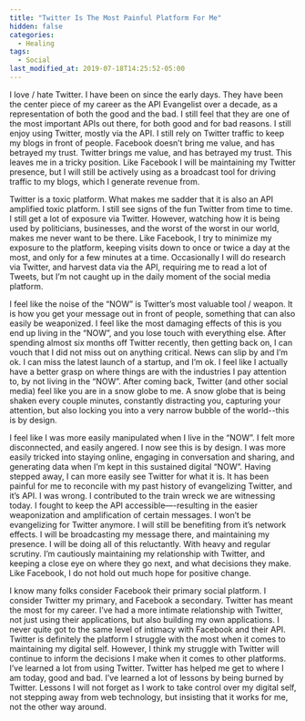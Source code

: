 ```yaml
---
title: "Twitter Is The Most Painful Platform For Me"
hidden: false
categories:
  - Healing
tags:
  - Social
last_modified_at: 2019-07-18T14:25:52-05:00
---
```

I love / hate Twitter. I have been on since the early days. They have been the center piece of my career as the API Evangelist over a decade, as a representation of both the good and the bad. I still feel that they are one of the most important APIs out there, for both good and for bad reasons. I still enjoy using Twitter, mostly via the API. I still rely on Twitter traffic to keep my blogs in front of people. Facebook doesn’t bring me value, and has betrayed my trust. Twitter brings me value, and has betrayed my trust. This leaves me in a tricky position. Like Facebook I will be maintaining my Twitter presence, but I will still be actively using as a broadcast tool for driving traffic to my blogs, which I generate revenue from.

Twitter is a toxic platform. What makes me sadder that it is also an API amplified toxic platform. I still see signs of the fun Twitter from time to time. I still get a lot of exposure via Twitter. However, watching how it is being used by politicians, businesses, and the worst of the worst in our world, makes me never want to be there. Like Facebook, I try to minimize my exposure to the platform, keeping visits down to once or twice a day at the most, and only for a few minutes at a time. Occasionally I will do research via Twitter, and harvest data via the API, requiring me to read a lot of Tweets, but I’m not caught up in the daily moment of the social media platform.

I feel like the noise of the “NOW” is Twitter’s most valuable tool / weapon. It is how you get your message out in front of people, something that can also easily be weaponized. I feel like the most damaging effects of this is you end up living in the “NOW”, and you lose touch with everything else. After spending almost six months off Twitter recently, then getting back on, I can vouch that I did not miss out on anything critical. News can slip by and I’m ok. I can miss the latest launch of a startup, and I’m ok. I feel like I actually have a better grasp on where things are with the industries I pay attention to, by not living in the “NOW”. After coming back, Twitter (and other social media) feel like you are in a snow globe to me. A snow globe that is being shaken every couple minutes, constantly distracting you, capturing your attention, but also locking you into a very narrow bubble of the world--this is by design.

I feel like I was more easily manipulated when I live in the “NOW”. I felt more disconnected, and easily angered. I now see this is by design. I was more easily tricked into staying online, engaging in conversation and sharing, and generating data when I’m kept in this sustained digital “NOW”. Having stepped away, I can more easily see Twitter for what it is. It has been painful for me to reconcile with my past history of evangelizing Twitter, and it’s API. I was wrong. I contributed to the train wreck we are witnessing today. I fought to keep the API accessible—-resulting in the easier weaponization and amplification of certain messages. I won’t be evangelizing for Twitter anymore. I will still be benefiting from it’s network effects. I will be broadcasting my message there, and maintaining my presence. I will be doing all of this reluctantly. With heavy and regular scrutiny. I’m cautiously maintaining my relationship with Twitter, and keeping a close eye on where they go next, and what decisions they make. Like Facebook, I do not hold out much hope for positive change.

I know many folks consider Facebook their primary social platform. I consider Twitter my primary, and Facebook a secondary. Twitter has meant the most for my career. I’ve had a more intimate relationship with Twitter, not just using their applications, but also building my own applications. I never quite got to the same level of intimacy with Facebook and their API. Twitter is definitely the platform I struggle with the most when it comes to maintaining my digital self. However, I think my struggle with Twitter will continue to inform the decisions I make when it comes to other platforms. I’ve learned a lot from using Twitter. Twitter has helped me get to where I am today, good and bad. I’ve learned a lot of lessons by being burned by Twitter. Lessons I will not forget as I work to take control over my digital self, not stepping away from web technology, but insisting that it works for me, not the other way around.
